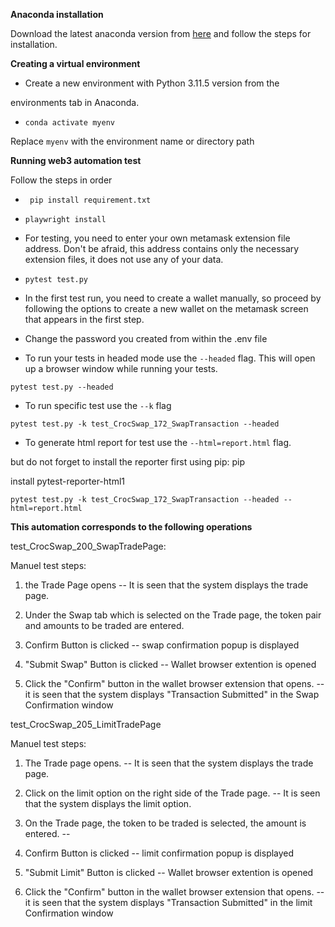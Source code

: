 **Anaconda installation**

  

Download the latest anaconda version from [here](https://www.anaconda.com/download) and follow the steps for installation.

  

**Creating a virtual environment**

  

- Create a new environment with Python 3.11.5 version from the

environments tab in Anaconda.

-  `conda activate myenv `

Replace `myenv` with the environment name or directory path

  

**Running web3 automation test**

  

Follow the steps in order

-  ` pip install requirement.txt`

-  `playwright install`

- For testing, you need to enter your own metamask extension file address. Don't be afraid, this address contains only the necessary extension files, it does not use any of your data.

-  `pytest test.py`

- In the first test run, you need to create a wallet manually, so proceed by following the options to create a new wallet on the metamask screen that appears in the first step.

- Change the password you created from within the .env file

- To run your tests in headed mode use the `--headed` flag. This will open up a browser window while running your tests.

`pytest test.py --headed`

- To run specific test use the `--k` flag

`pytest
test.py -k test_CrocSwap_172_SwapTransaction --headed`

- To generate html report for test use the `--html=report.html` flag.

but do not forget to install the reporter first using pip: pip

install pytest-reporter-html1   

`pytest test.py -k
test_CrocSwap_172_SwapTransaction --headed --html=report.html`

  

**This automation corresponds to the following operations**

test_CrocSwap_200_SwapTradePage:

Manuel test steps:

  

1. the Trade Page opens -- It is seen that the system displays the trade page.

  

2. Under the Swap tab which is selected on the Trade page, the token pair and amounts to be traded are entered.

  

3. Confirm Button is clicked -- swap confirmation popup is displayed

  

4. "Submit Swap" Button is clicked -- Wallet browser extention is opened

  

5. Click the "Confirm" button in the wallet browser extension that opens. -- it is seen that the system displays "Transaction Submitted" in the Swap Confirmation window

  

test_CrocSwap_205_LimitTradePage

Manuel test steps:

  

1. The Trade page opens. -- It is seen that the system displays the trade page.

  

2. Click on the limit option on the right side of the Trade page. -- It is seen that the system displays the limit option.

  

3. On the Trade page, the token to be traded is selected, the amount is entered. --

  

4. Confirm Button is clicked -- limit confirmation popup is displayed

  

5. "Submit Limit" Button is clicked -- Wallet browser extention is opened

  

6. Click the "Confirm" button in the wallet browser extension that opens. -- it is seen that the system displays "Transaction Submitted" in the limit Confirmation window